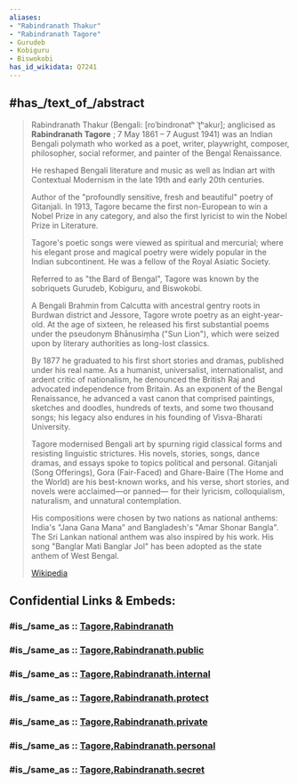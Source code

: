```yaml
---
aliases:
- "Rabindranath Thakur"
- "Rabindranath Tagore"
- Gurudeb
- Kobiguru
- Biswokobi
has_id_wikidata: Q7241
---
```


## #has_/text_of_/abstract 

> Rabindranath Thakur  (Bengali: [roˈbindɾonatʰ ˈʈʰakuɾ]; anglicised as **Rabindranath Tagore**  ; 
> 7 May 1861 – 7 August 1941) was an Indian Bengali polymath 
> who worked as a poet, writer, playwright, composer, philosopher, social reformer, 
> and painter of the Bengal Renaissance. 
> 
> He reshaped Bengali literature and music as well as Indian art 
> with Contextual Modernism in the late 19th and early 20th centuries. 
> 
> Author of the "profoundly sensitive, fresh and beautiful" poetry of Gitanjali. 
> In 1913, Tagore became the first non-European to win a Nobel Prize in any category, 
> and also the first lyricist to win the Nobel Prize in Literature. 
> 
> Tagore's poetic songs were viewed as spiritual and mercurial; 
> where his elegant prose and magical poetry were widely popular in the Indian subcontinent. 
> He was a fellow of the Royal Asiatic Society. 
> 
> Referred to as "the Bard of Bengal", 
> Tagore was known by the sobriquets Gurudeb, Kobiguru, and Biswokobi.
>
> A Bengali Brahmin from Calcutta with ancestral gentry roots in Burdwan district and Jessore, 
> Tagore wrote poetry as an eight-year-old. 
> At the age of sixteen, he released his first substantial poems under the pseudonym Bhānusiṃha 
> ("Sun Lion"), which were seized upon by literary authorities as long-lost classics. 
> 
> By 1877 he graduated to his first short stories and dramas, published under his real name. 
> As a humanist, universalist, internationalist, and ardent critic of nationalism, 
> he denounced the British Raj and advocated independence from Britain. 
> As an exponent of the Bengal Renaissance, he advanced a vast canon 
> that comprised paintings, sketches and doodles, hundreds of texts, and some two thousand songs; 
> his legacy also endures in his founding of Visva-Bharati University.
>
> Tagore modernised Bengali art by spurning rigid classical forms and resisting linguistic strictures. 
> His novels, stories, songs, dance dramas, and essays spoke to topics political and personal. 
> Gitanjali (Song Offerings), Gora (Fair-Faced) and Ghare-Baire (The Home and the World) 
> are his best-known works, and his verse, short stories, and novels were acclaimed—or panned—
> for their lyricism, colloquialism, naturalism, and unnatural contemplation. 
> 
> His compositions were chosen by two nations as national anthems: 
> India's "Jana Gana Mana" and Bangladesh's "Amar Shonar Bangla". 
> The Sri Lankan national anthem was also inspired by his work. 
> His song "Banglar Mati Banglar Jol" has been adopted as the state anthem of West Bengal.
>
> [Wikipedia](https://en.wikipedia.org/wiki/Rabindranath%20Tagore)


## Confidential Links & Embeds: 

### #is_/same_as :: [Tagore,Rabindranath](/_Standards/Society/Communication/Media/Book/Writer/Tagore,Rabindranath.md) 

### #is_/same_as :: [Tagore,Rabindranath.public](/_public/Society/Communication/Media/Book/Writer/Tagore,Rabindranath.public.md) 

### #is_/same_as :: [Tagore,Rabindranath.internal](/_internal/Society/Communication/Media/Book/Writer/Tagore,Rabindranath.internal.md) 

### #is_/same_as :: [Tagore,Rabindranath.protect](/_protect/Society/Communication/Media/Book/Writer/Tagore,Rabindranath.protect.md) 

### #is_/same_as :: [Tagore,Rabindranath.private](/_private/Society/Communication/Media/Book/Writer/Tagore,Rabindranath.private.md) 

### #is_/same_as :: [Tagore,Rabindranath.personal](/_personal/Society/Communication/Media/Book/Writer/Tagore,Rabindranath.personal.md) 

### #is_/same_as :: [Tagore,Rabindranath.secret](/_secret/Society/Communication/Media/Book/Writer/Tagore,Rabindranath.secret.md)

